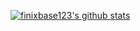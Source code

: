 [![finixbase123's github stats](https://github-readme-stats.vercel.app/api?username=finixbase123)](https://github.com/finixbase123/github-readme-stats)
